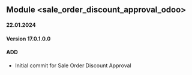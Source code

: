 ## Module <sale_order_discount_approval_odoo>

#### 22.01.2024
#### Version 17.0.1.0.0
#### ADD

- Initial commit for Sale Order Discount Approval
